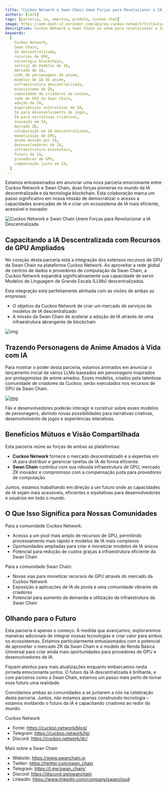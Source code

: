 ```yaml
---
title: "Cuckoo Network e Swan Chain Unem Forças para Revolucionar a IA Descentralizada"
authors: [lark]
tags: [parceria, ia, empresa, produto, cuckoo chat]
image: https://web-dash-v2.onrender.com/api/og-cuckoo-network?title=Cuckoo%20Network%20e%20Swan%20Chain%20Unem%20For%C3%A7as%20para%20Revolucionar%20a%20IA%20Descentralizada
description: Cuckoo Network e Swan Chain se unem para revolucionar a IA descentralizada, integrando poderosos recursos de GPU no mercado de serviços de modelos de IA da Cuckoo. Esta colaboração capacita desenvolvedores e criadores de IA com capacidades de processamento aprimoradas, permitindo a criação de modelos de linguagem inspirados em anime e expandindo as oportunidades de inovação em IA descentralizada.
keywords:
  [
    Cuckoo Network,
    Swan Chain,
    IA descentralizada,
    recursos de GPU,
    tecnologia blockchain,
    serviço de modelos de IA,
    mercado de IA,
    LLMs de personagens de anime,
    modelos de IA de anime,
    infraestrutura descentralizada,
    ecossistema de IA,
    comunidade de criadores da Cuckoo,
    rede de GPU da Swan Chain,
    adoção de IA,
    experiências interativas de IA,
    IA para desenvolvimento de jogos,
    IA para narrativas criativas,
    inovação em IA,
    mercado ZK,
    colaboração em IA descentralizada,
    monetização de GPU,
    anime movido por IA,
    desenvolvedores de IA,
    infraestrutura blockchain,
    futuro da IA,
    provedores de GPU,
    compensação justa em IA,
  ]
---
```


Estamos entusiasmados em anunciar uma nova parceria emocionante entre Cuckoo Network e Swan Chain, duas forças pioneiras no mundo da IA descentralizada e da tecnologia blockchain. Esta colaboração marca um passo significativo em nossa missão de democratizar o acesso a capacidades avançadas de IA e criar um ecossistema de IA mais eficiente, acessível e inovador.

![Cuckoo Network e Swan Chain Unem Forças para Revolucionar a IA Descentralizada](https://cuckoo-network.b-cdn.net/2024-10-02-cuckoo-network-and-swan-chain-join-forces-to-revolutionize-decentralized-ai.png "Cuckoo Network e Swan Chain Unem Forças para Revolucionar a IA Descentralizada")

## **Capacitando a IA Descentralizada com Recursos de GPU Ampliados**

No coração desta parceria está a integração dos extensos recursos de GPU da Swan Chain na plataforma Cuckoo Network. Ao aproveitar a rede global de centros de dados e provedores de computação da Swan Chain, a Cuckoo Network expandirá significativamente sua capacidade de servir Modelos de Linguagem de Grande Escala (LLMs) descentralizados.

Esta integração está perfeitamente alinhada com as visões de ambas as empresas:

- O objetivo da Cuckoo Network de criar um mercado de serviços de modelos de IA descentralizado
- A missão da Swan Chain de acelerar a adoção de IA através de uma infraestrutura abrangente de blockchain

![img](https://cuckoo-network.b-cdn.net/2024-10-02-cuckoo-network-and-swan-chain-join-forces-to-revolutionize-decentralized-ai-2.jpg)

## **Trazendo Personagens de Anime Amados à Vida com IA**

Para mostrar o poder desta parceria, estamos animados em anunciar o lançamento inicial de vários LLMs baseados em personagens inspirados por protagonistas de anime amados. Esses modelos, criados pela talentosa comunidade de criadores da Cuckoo, serão executados nos recursos de GPU da Swan Chain.

[![img](https://cuckoo-network.b-cdn.net/cuckoo-chat-preview.webp)](https://cuckoo.network/portal/chat)

Fãs e desenvolvedores poderão interagir e construir sobre esses modelos de personagens, abrindo novas possibilidades para narrativas criativas, desenvolvimento de jogos e experiências interativas.

## **Benefícios Mútuos e Visão Compartilhada**

Esta parceria reúne as forças de ambas as plataformas:

- **Cuckoo Network** fornece o mercado descentralizado e a expertise em IA para distribuir e gerenciar tarefas de IA de forma eficiente.
- **Swan Chain** contribui com sua robusta infraestrutura de GPU, mercado ZK inovador e compromisso com a compensação justa para provedores de computação.

Juntos, estamos trabalhando em direção a um futuro onde as capacidades de IA sejam mais acessíveis, eficientes e equitativas para desenvolvedores e usuários em todo o mundo.

## **O Que Isso Significa para Nossas Comunidades**

Para a comunidade Cuckoo Network:

- Acesso a um pool mais amplo de recursos de GPU, permitindo processamento mais rápido e modelos de IA mais complexos
- Oportunidades ampliadas para criar e monetizar modelos de IA únicos
- Potencial para redução de custos graças à infraestrutura eficiente da Swan Chain

Para a comunidade Swan Chain:

- Novas vias para monetizar recursos de GPU através do mercado da Cuckoo Network
- Exposição a aplicações de IA de ponta e uma comunidade vibrante de criadores
- Potencial para aumento da demanda e utilização da infraestrutura da Swan Chain

## **Olhando para o Futuro**

Esta parceria é apenas o começo. À medida que avançamos, exploraremos maneiras adicionais de integrar nossas tecnologias e criar valor para ambos os ecossistemas. Estamos particularmente entusiasmados com o potencial de aproveitar o mercado ZK da Swan Chain e o modelo de Renda Básica Universal para criar ainda mais oportunidades para provedores de GPU e desenvolvedores de IA.

Fiquem atentos para mais atualizações enquanto embarcamos nesta jornada emocionante juntos. O futuro da IA descentralizada é brilhante, e com parceiros como a Swan Chain, estamos um passo mais perto de tornar esse futuro uma realidade.

Convidamos ambas as comunidades a se juntarem a nós na celebração desta parceria. Juntos, não estamos apenas construindo tecnologia – estamos moldando o futuro da IA e capacitando criadores ao redor do mundo.

Cuckoo Network

- Fonte: https://cuckoo.network/blog/
- Telegram: https://cuckoo.network/tg/
- Discord: https://cuckoo.network/dc/

Mais sobre a Swan Chain

- Website: https://www.swanchain.io
- Twitter: https://twitter.com/swan_chain
- Telegram: https://t.me/swan_chain/
- Discord: https://discord.gg/swanchain
- LinkedIn: https://www.linkedin.com/company/swancloud